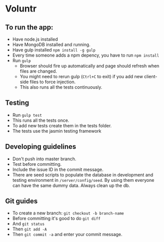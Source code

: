 # Voluntr

## To run the app:

- Have node.js installed
- Have MongoDB installed and running.
- Have gulp installed `npm install -g gulp`
- Every time someone adds a npm depency, you have to run `npm install`
- Run `gulp`
  - Browser should fire up automatically and page should refresh when files are changed.
  - You might need to rerun gulp (`Ctrl+C` to exit) if you add new client-side files to force injection.
  - This also runs all the tests continuously.

## Testing
- Run `gulp test`
- This runs all the tests once.
- To add new tests create them in the tests folder.
- The tests use the jasmin testing framework

## Developing guidelines

- Don't push into master branch.
- Test before committing.
- Include the issue ID in the commit message.
- There are seed scripts to populate the database in development and testing environment in `/server/config/seed`. By using them everyone can have the same dummy data. Always clean up the db.

## Git guides

- To create a new branch: `git checkout -b branch-name`
- Before committing it's good to do `git diff`
- And `git status`
- Then `git add -A`
- Then `git commit -a` and enter your commit message.
